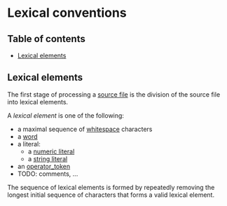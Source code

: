 # Lexical conventions

<!--
Part of the Carbon Language project, under the Apache License v2.0 with LLVM
Exceptions. See /LICENSE for license information.
SPDX-License-Identifier: Apache-2.0 WITH LLVM-exception
-->

<!-- toc -->

## Table of contents

-   [Lexical elements](#lexical-elements)

<!-- tocstop -->

## Lexical elements

The first stage of processing a
[source file](/docs/design/code_and_name_organization/source_files.md) is the
division of the source file into lexical elements.

A _lexical element_ is one of the following:

-   a maximal sequence of [whitespace](whitespace.md) characters
-   a [word](words.md)
-   a literal:
    -   a [numeric literal](numeric_literals.md)
    -   a [string literal](string_literals.md)
-   an [operator_token](operator_tokens.md)
-   TODO: comments, ...

The sequence of lexical elements is formed by repeatedly removing the longest
initial sequence of characters that forms a valid lexical element.
